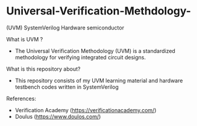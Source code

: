 # Universal-Verification-Methdology-
(UVM) SystemVerilog Hardware semiconductor


What is UVM ?
- The Universal Verification Methodology (UVM) is a standardized methodology for verifying integrated circuit designs.

What is this repository about?
- This repository consists of my UVM learning material and hardware testbench codes written in SystemVerilog

References:
- Verification Academy (https://verificationacademy.com/)
- Doulus (https://www.doulos.com/)

